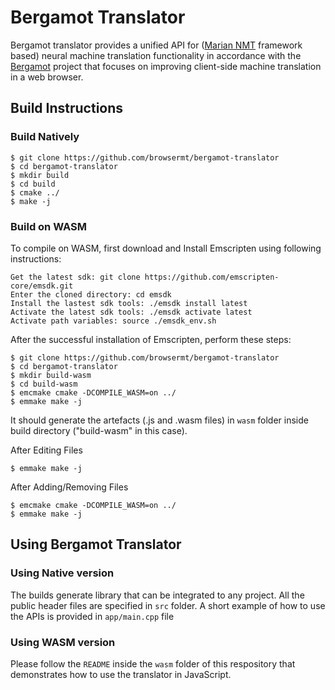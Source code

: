 # Bergamot Translator

Bergamot translator provides a unified API for ([Marian NMT](https://marian-nmt.github.io/) framework based) neural machine translation functionality in accordance with the [Bergamot](https://browser.mt/) project that focuses on improving client-side machine translation in a web browser.

## Build Instructions
### Build Natively
```
$ git clone https://github.com/browsermt/bergamot-translator
$ cd bergamot-translator
$ mkdir build
$ cd build
$ cmake ../
$ make -j

```

### Build on WASM
To compile on WASM, first download and Install Emscripten using following instructions:
```
Get the latest sdk: git clone https://github.com/emscripten-core/emsdk.git
Enter the cloned directory: cd emsdk
Install the lastest sdk tools: ./emsdk install latest
Activate the latest sdk tools: ./emsdk activate latest
Activate path variables: source ./emsdk_env.sh
```
After the successful installation of Emscripten, perform these steps:
```
$ git clone https://github.com/browsermt/bergamot-translator
$ cd bergamot-translator
$ mkdir build-wasm
$ cd build-wasm
$ emcmake cmake -DCOMPILE_WASM=on ../
$ emmake make -j
```
It should generate the artefacts (.js and .wasm files) in `wasm` folder inside build directory ("build-wasm" in this case).

After Editing Files
```
$ emmake make -j
```
After Adding/Removing Files
```
$ emcmake cmake -DCOMPILE_WASM=on ../
$ emmake make -j
```

## Using Bergamot Translator
### Using Native version
The builds generate library that can be integrated to any project. All the public header files are specified in `src` folder. A short example of how to use the APIs is provided in `app/main.cpp` file

### Using WASM version
Please follow the `README` inside the `wasm` folder of this respository that demonstrates how to use the translator in JavaScript.
